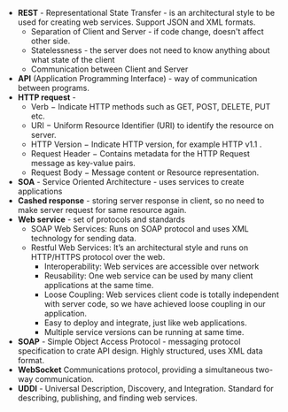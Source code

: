 - **REST** - Representational State Transfer - is an architectural style to be used for creating web services. Support JSON and XML formats.
  - Separation of Client and Server - if code change, doesn't affect other side.
  - Statelessness - the server does not need to know anything about what state of the client
  - Communication between Client and Server
- **API** (Application Programming Interface) - way of communication between programs.
- **HTTP request** -
  - Verb − Indicate HTTP methods such as GET, POST, DELETE, PUT etc.
  - URI − Uniform Resource Identifier (URI) to identify the resource on server.
  - HTTP Version − Indicate HTTP version, for example HTTP v1.1 .
  - Request Header − Contains metadata for the HTTP Request message as key-value pairs.
  - Request Body − Message content or Resource representation.
- **SOA** - Service Oriented Architecture - uses services to create applications
- **Cashed response** - storing server response in client, so no need to make server request for same resource again.
- **Web service** - set of protocols and standards
  - SOAP Web Services: Runs on SOAP protocol and uses XML technology for sending data.
  - Restful Web Services: It’s an architectural style and runs on HTTP/HTTPS protocol over the web.
    - Interoperability: Web services are accessible over network
    - Reusability: One web service can be used by many client applications at the same time.
    - Loose Coupling: Web services client code is totally independent with server code, so we have achieved loose coupling in our application.
    - Easy to deploy and integrate, just like web applications.
    - Multiple service versions can be running at same time.
- **SOAP** - Simple Object Access Protocol - messaging protocol specification to crate API design. Highly structured, uses XML data format.
- **WebSocket** Communications protocol, providing a simultaneous two-way communication.
- **UDDI** - Universal Description, Discovery, and Integration. Standard for describing, publishing, and finding web services.

